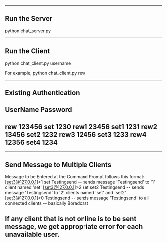 -------------------------------------------
Run the Server
--------------------------------------------
python chat_server.py 

--------------------------------------------
Run the Client
--------------------------------------------
python chat_client.py username

For example, python chat_client.py rew

--------------------------------------------
Existing Authentication  
--------------------------------------------
UserName	Password
----------------------------
rew		123456
set		1230
rew1		23456
set1		1231
rew2		13456
set2		1232
rew3		12456
set3		1233
rew4		12356
set4		1234
--------------------------------------------


--------------------------------------------
Send Message to Multiple Clients
--------------------------------------------
Message to be Entered at the Command Prompt follows this format:
[set3@127.0.0.1]>1 set Testingsend 
	-- sends message 'Testingsend' to '1' client named 'set'
[set3@127.0.0.1]>2 set set2 Testingsend 
	-- sends message 'Testingsend' to '2' clients named 'set' and 'set2'
[set3@127.0.0.1]>0 Testingsend 
	-- sends message 'Testingsend' to all connected clients -- basically Boradcast

If any client that is not online is to be sent message, we get appropriate error for each unavailable user. 
--------------------------------------------
